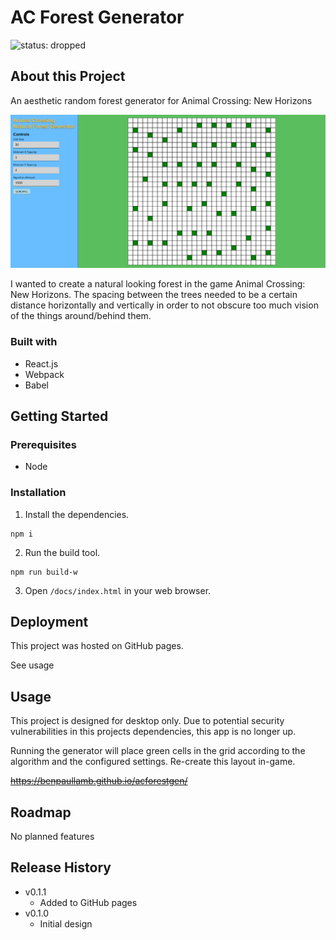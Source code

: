 # AC Forest Generator

![status: dropped](https://img.shields.io/badge/status-dropped-inactive)

## About this Project

An aesthetic random forest generator for Animal Crossing: New Horizons

![Screenshot of the app](./screenshot.png)

I wanted to create a natural looking forest in the game Animal Crossing: New Horizons. The spacing between the trees needed to be a certain distance horizontally and vertically in order to not obscure too much vision of the things around/behind them.

### Built with

- React.js
- Webpack
- Babel

## Getting Started

### Prerequisites

- Node

### Installation

1. Install the dependencies.

```
npm i
```

2. Run the build tool.

```
npm run build-w
```

3. Open `/docs/index.html` in your web browser.

## Deployment

This project was hosted on GitHub pages.

See usage

## Usage

This project is designed for desktop only. Due to potential security vulnerabilities in this projects dependencies, this app is no longer up.

Running the generator will place green cells in the grid according to the algorithm and the configured settings. Re-create this layout in-game.

~~https://benpaullamb.github.io/acforestgen/~~

## Roadmap

No planned features

## Release History

- v0.1.1
  - Added to GitHub pages
- v0.1.0
  - Initial design
